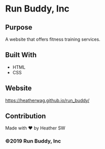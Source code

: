 # Run Buddy, Inc

## Purpose
A website that offers fitness training services. 

## Built With
* HTML
* CSS

## Website
https://heatherwag.github.io/run_buddy/

## Contribution
Made with ❤️ by Heather SW

### ©️2019 Run Buddy, Inc 
